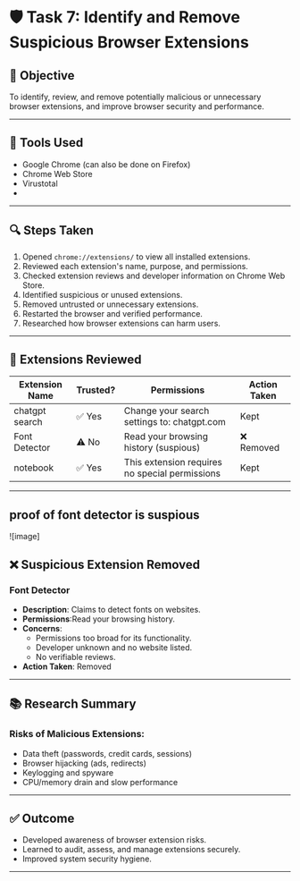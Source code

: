 # 🛡️ Task 7: Identify and Remove Suspicious Browser Extensions

## 🎯 Objective
To identify, review, and remove potentially malicious or unnecessary browser extensions, and improve browser security and performance.

---

## 🧰 Tools Used
- Google Chrome (can also be done on Firefox)
- Chrome Web Store
- Virustotal
-  
---

## 🔍 Steps Taken

1. Opened `chrome://extensions/` to view all installed extensions.
2. Reviewed each extension's name, purpose, and permissions.
3. Checked extension reviews and developer information on Chrome Web Store.
4. Identified suspicious or unused extensions.
5. Removed untrusted or unnecessary extensions.
6. Restarted the browser and verified performance.
7. Researched how browser extensions can harm users.

---

## 🚩 Extensions Reviewed

| Extension Name   | Trusted? | Permissions                             | Action Taken |
|------------------|----------|------------------------------------------|--------------|
| chatgpt search     | ✅ Yes  |Change your search settings to: chatgpt.com | Kept         |
| Font Detector    | ⚠️ No    | Read your browsing history (suspious) | ❌ Removed     |
| notebook        | ✅ Yes   |This extension requires no special permissions     | Kept         |

---

## proof of font detector is suspious
![image]

## ❌ Suspicious Extension Removed

### Font Detector
- **Description**: Claims to detect fonts on websites.
- **Permissions**:Read your browsing history.
- **Concerns**:
  - Permissions too broad for its functionality.
  - Developer unknown and no website listed.
  - No verifiable reviews.
- **Action Taken**: Removed


---


## 📚 Research Summary

### Risks of Malicious Extensions:
- Data theft (passwords, credit cards, sessions)
- Browser hijacking (ads, redirects)
- Keylogging and spyware
- CPU/memory drain and slow performance

---


## ✅ Outcome

- Developed awareness of browser extension risks.
- Learned to audit, assess, and manage extensions securely.
- Improved system security hygiene.

---

